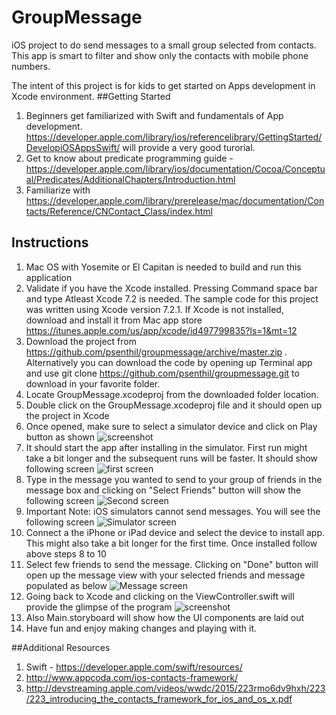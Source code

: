# GroupMessage
iOS project to do send messages to a small group selected from contacts. This app is smart to filter and show only the contacts with mobile phone numbers.

The intent of this project is for kids to get started on Apps development in Xcode environment. 
##Getting Started
1. Beginners get familiarized with Swift and fundamentals of App development.  https://developer.apple.com/library/ios/referencelibrary/GettingStarted/DevelopiOSAppsSwift/ will provide a very good turorial. 
2. Get to know about predicate programming guide - https://developer.apple.com/library/ios/documentation/Cocoa/Conceptual/Predicates/AdditionalChapters/Introduction.html
3. Familiarize with https://developer.apple.com/library/prerelease/mac/documentation/Contacts/Reference/CNContact_Class/index.html

## Instructions
1. Mac OS with Yosemite or El Capitan is needed to build and run this application
2. Validate if you have the Xcode installed. Pressing Command space bar and type  Atleast Xcode 7.2 is needed. The sample code for this project was written using Xcode version 7.2.1.  If Xcode is not installed, download and install it from Mac app store https://itunes.apple.com/us/app/xcode/id497799835?ls=1&mt=12 
3. Download the project from https://github.com/psenthil/groupmessage/archive/master.zip . Alternatively you can download the code by opening up Terminal app and use git clone  https://github.com/psenthil/groupmessage.git to download in your favorite folder. 
4. Locate GroupMessage.xcodeproj from the downloaded folder location.
5. Double click on the GroupMessage.xcodeproj file and it should open up the project in Xcode
6. Once opened, make sure to select a simulator device and click on Play button  as shown ![screenshot](https://github.com/psenthil/groupmessage/blob/master/xcode_project_view.png)
7. It should start the app after installing in the simulator. First run might take a bit longer and the subsequent runs will be faster. It should show following screen
 ![first screen](https://github.com/psenthil/groupmessage/blob/master/screen1.png)
8. Type in the message you wanted to send to your group of friends in the message box and clicking  on "Select Friends" button will show the following screen ![Second screen](https://github.com/psenthil/groupmessage/blob/master/selection.png)
9. Important Note: iOS simulators cannot send messages. You will see the following screen ![Simulator screen](https://github.com/psenthil/groupmessage/blob/master/error.png) 
10. Connect a  the iPhone or iPad device and select the device to install app. This might also take a bit longer for the first time. Once installed follow above steps 8 to 10
10. Select few friends to send the message. Clicking on "Done" button will open up the message view with your selected friends and message populated as below ![Message screen](https://github.com/psenthil/groupmessage/blob/master/message.png)
11. Going back to Xcode and clicking on the ViewController.swift will provide the glimpse of the program ![screenshot](https://github.com/psenthil/groupmessage/blob/master/program.png)
12. Also Main.storyboard will show how the UI components are laid out
13. Have fun and enjoy making changes and playing with it. 

##Additional Resources
1. Swift - https://developer.apple.com/swift/resources/
2. http://www.appcoda.com/ios-contacts-framework/
3. http://devstreaming.apple.com/videos/wwdc/2015/223rmo6dv9hxh/223/223_introducing_the_contacts_framework_for_ios_and_os_x.pdf


